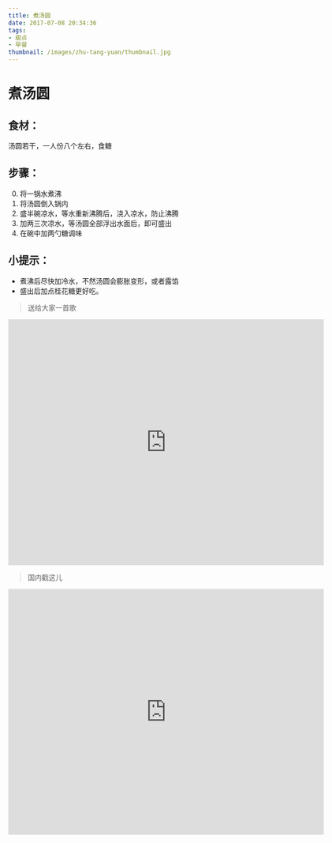 ```yaml
---
title: 煮汤圆
date: 2017-07-08 20:34:36
tags:
- 甜点
- 早餐
thumbnail: /images/zhu-tang-yuan/thumbnail.jpg
---
```

# 煮汤圆
## 食材：
汤圆若干，一人份八个左右，食糖

## 步骤：
0. 将一锅水煮沸
0. 将汤圆倒入锅内
0. 盛半碗凉水，等水重新沸腾后，浇入凉水，防止沸腾
0. 加两三次凉水，等汤圆全部浮出水面后，即可盛出
0. 在碗中加两勺糖调味

## 小提示：
- 煮沸后尽快加冷水，不然汤圆会膨胀变形，或者露馅
- 盛出后加点桂花糖更好吃。

> 送给大家一首歌
<iframe width="640" height="498" src="https://www.youtube.com/embed/O7E4ClkhAD8" frameborder="0" allowfullscreen></iframe>

> 国内戳这儿
<iframe frameborder="0" width="640" height="498" src="https://v.qq.com/iframe/player.html?vid=p0326g58agy&tiny=0&auto=0" allowfullscreen></iframe>